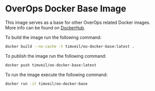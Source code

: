 # OverOps Docker Base Image

This image serves as a base for other OverOps related Docker images.  More info can be found on [DockerHub](https://hub.docker.com/r/timveil/oo-docker-base/).


To build the image run the following command:
```bash
docker build --no-cache -t timveil/oo-docker-base:latest .
```

To publish the image run the following command:
```bash
docker push timveil/oo-docker-base:latest
```

To run the image execute the following command: 
```bash
docker run -it timveil/oo-docker-base
```